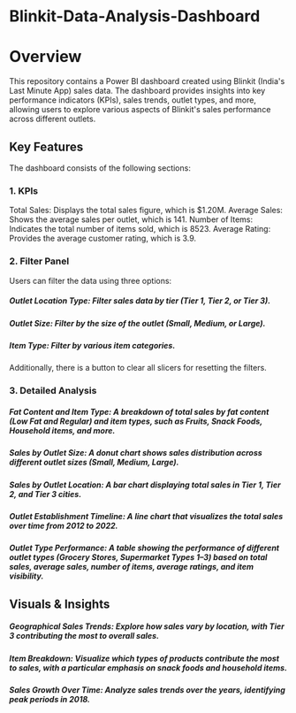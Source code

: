 # Blinkit-Data-Analysis-Dashboard
# Overview
This repository contains a Power BI dashboard created using Blinkit (India's Last Minute App) sales data. The dashboard provides insights into key performance indicators (KPIs), sales trends, outlet types, and more, allowing users to explore various aspects of Blinkit's sales performance across different outlets.

## Key Features
The dashboard consists of the following sections:

### 1. KPIs
Total Sales: Displays the total sales figure, which is $1.20M.
Average Sales: Shows the average sales per outlet, which is 141.
Number of Items: Indicates the total number of items sold, which is 8523.
Average Rating: Provides the average customer rating, which is 3.9.
### 2. Filter Panel
Users can filter the data using three options:

##### Outlet Location Type: Filter sales data by tier (Tier 1, Tier 2, or Tier 3).
##### Outlet Size: Filter by the size of the outlet (Small, Medium, or Large).
##### Item Type: Filter by various item categories.
Additionally, there is a button to clear all slicers for resetting the filters.

### 3. Detailed Analysis
##### Fat Content and Item Type: A breakdown of total sales by fat content (Low Fat and Regular) and item types, such as Fruits, Snack Foods, Household items, and more.
##### Sales by Outlet Size: A donut chart shows sales distribution across different outlet sizes (Small, Medium, Large).
##### Sales by Outlet Location: A bar chart displaying total sales in Tier 1, Tier 2, and Tier 3 cities.
##### Outlet Establishment Timeline: A line chart that visualizes the total sales over time from 2012 to 2022.
##### Outlet Type Performance: A table showing the performance of different outlet types (Grocery Stores, Supermarket Types 1–3) based on total sales, average sales, number of items, average ratings, and item visibility.
## Visuals & Insights
##### Geographical Sales Trends: Explore how sales vary by location, with Tier 3 contributing the most to overall sales.
##### Item Breakdown: Visualize which types of products contribute the most to sales, with a particular emphasis on snack foods and household items.
##### Sales Growth Over Time: Analyze sales trends over the years, identifying peak periods in 2018.
